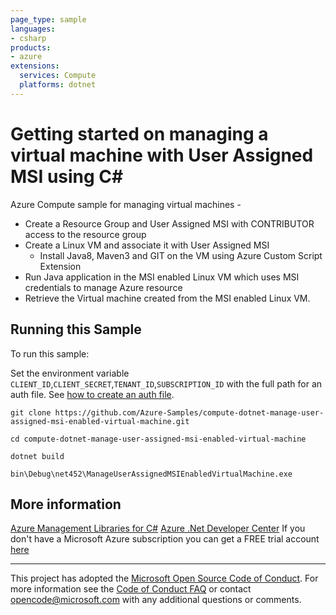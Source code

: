 ```yaml
---
page_type: sample
languages:
- csharp
products:
- azure
extensions:
  services: Compute
  platforms: dotnet
---
```


# Getting started on managing a virtual machine with User Assigned MSI using C# #

 Azure Compute sample for managing virtual machines -
  - Create a Resource Group and User Assigned MSI with CONTRIBUTOR access to the resource group
  - Create a Linux VM and associate it with User Assigned MSI
      - Install Java8, Maven3 and GIT on the VM using Azure Custom Script Extension
  - Run Java application in the MSI enabled Linux VM which uses MSI credentials to manage Azure resource
  - Retrieve the Virtual machine created from the MSI enabled Linux VM.


## Running this Sample ##

To run this sample:

Set the environment variable `CLIENT_ID`,`CLIENT_SECRET`,`TENANT_ID`,`SUBSCRIPTION_ID` with the full path for an auth file. See [how to create an auth file](https://github.com/Azure/azure-libraries-for-net/blob/master/AUTH.md).

    git clone https://github.com/Azure-Samples/compute-dotnet-manage-user-assigned-msi-enabled-virtual-machine.git

    cd compute-dotnet-manage-user-assigned-msi-enabled-virtual-machine

    dotnet build

    bin\Debug\net452\ManageUserAssignedMSIEnabledVirtualMachine.exe

## More information ##

[Azure Management Libraries for C#](https://github.com/Azure/azure-sdk-for-net/tree)
[Azure .Net Developer Center](https://azure.microsoft.com/en-us/develop/net/)
If you don't have a Microsoft Azure subscription you can get a FREE trial account [here](http://go.microsoft.com/fwlink/?LinkId=330212)

---

This project has adopted the [Microsoft Open Source Code of Conduct](https://opensource.microsoft.com/codeofconduct/). For more information see the [Code of Conduct FAQ](https://opensource.microsoft.com/codeofconduct/faq/) or contact [opencode@microsoft.com](mailto:opencode@microsoft.com) with any additional questions or comments.